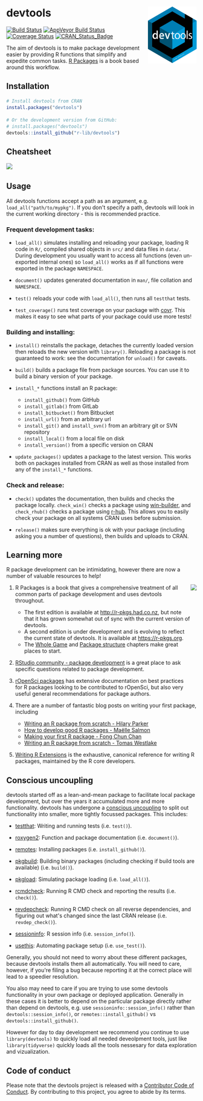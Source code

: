 # devtools <img src="man/figures/logo.svg" align="right" height = 150/>

[![Build Status](https://travis-ci.org/r-lib/devtools.svg?branch=master)](https://travis-ci.org/r-lib/devtools)
[![AppVeyor Build Status](https://ci.appveyor.com/api/projects/status/github/r-lib/devtools?branch=master&svg=true)](https://ci.appveyor.com/project/hadley/devtools)
[![Coverage Status](https://codecov.io/github/r-lib/devtools/coverage.svg?branch=master)](https://codecov.io/github/r-lib/devtools?branch=master)
[![CRAN_Status_Badge](http://www.r-pkg.org/badges/version/devtools)](https://cran.r-project.org/package=devtools)

The aim of devtools is to make package development easier by providing R
functions that simplify and expedite common tasks. [R
Packages](http://r-pkgs.had.co.nz/) is a book based around this workflow.

## Installation

```r
# Install devtools from CRAN
install.packages("devtools")

# Or the development version from GitHub:
# install.packages("devtools")
devtools::install_github("r-lib/devtools")
```

## Cheatsheet

<a href="https://rawgit.com/rstudio/cheatsheets/master/package-development.pdf"><img src="https://raw.githubusercontent.com/batpigandme/cheatsheets/1c942c36846559b3e8efbd40d023bc351aeed6ba/pngs/thumbnails/package-development-thumbs.png" height="252"/></a>

## Usage

All devtools functions accept a path as an argument, e.g.
`load_all("path/to/mypkg")`. If you don't specify a path, devtools will
look in the current working directory - this is recommended practice.

### Frequent development tasks:

* `load_all()` simulates installing and reloading your package, loading R code
  in `R/`, compiled shared objects in `src/` and data files in `data/`. During
  development you usually want to access all functions (even un-exported
  internal ones) so `load_all()` works as if all functions were exported in the
  package `NAMESPACE`.

* `document()` updates generated documentation in `man/`, file collation and
  `NAMESPACE`.

* `test()` reloads your code with `load_all()`, then runs all `testthat` tests.

* `test_coverage()` runs test coverage on your package with
  [covr](https://github.com/r-lib/covr). This makes it easy to see what parts of your
  package could use more tests!

### Building and installing:

* `install()` reinstalls the package, detaches the currently loaded version
  then reloads the new version with `library()`. Reloading a package is not
  guaranteed to work: see the documentation for `unload()` for caveats.

* `build()` builds a package file from package sources. You can use it to build
  a binary version of your package.

* `install_*` functions install an R package:
   * `install_github()` from GitHub
   * `install_gitlab()` from GitLab
   * `install_bitbucket()` from Bitbucket
   * `install_url()` from an arbitrary url
   * `install_git()` and `install_svn()` from an arbitrary git or SVN repository
   * `install_local()` from a local file on disk
   * `install_version()` from a specific version on CRAN

* `update_packages()` updates a package to the latest version. This works
  both on packages installed from CRAN as well as those installed from any of
  the `install_*` functions.

### Check and release:

* `check()` updates the documentation, then builds and checks the package locally.
  `check_win()` checks a package using
  [win-builder](http://win-builder.r-project.org/), and `check_rhub()` checks a package using
  [r-hub](http://log.r-hub.io/). This allows you to easily check
  your package on all systems CRAN uses before submission.

* `release()` makes sure everything is ok with your package (including asking
  you a number of questions), then builds and uploads to CRAN.

## Learning more

R package development can be intimidating, however there are now a number of
valuable resources to help!

<a href="https://r-pkgs.org"><img src="https://r-pkgs.org/images/cover.png" height="252" align = "right"/></a>

1. R Packages is a book that gives a comprehensive treatment of all common parts
   of package development and uses devtools throughout.
    * The first edition is available at <http://r-pkgs.had.co.nz>, but note that
      it has grown somewhat out of sync with the current version of devtools.
    * A second edition is under development and is evolving to reflect the
      current state of devtools. It is available at <https://r-pkgs.org>.
    * The [Whole Game](https://r-pkgs.org/whole-game.html) and
      [Package structure](https://r-pkgs.org/package-structure.html) chapters
      make great places to start.

2. [RStudio community - package
   development](https://community.rstudio.com/c/package-development)
   is a great place to ask specific questions related to package development.

3. [rOpenSci packages](https://ropensci.github.io/dev_guide/) has
   extensive documentation on best practices for R packages looking to be
   contributed to rOpenSci, but also very useful general recommendations
   for package authors.

4. There are a number of fantastic blog posts on writing your first package, including
   - [Writing an R package from scratch - Hilary Parker](https://hilaryparker.com/2014/04/29/writing-an-r-package-from-scratch/)
   - [How to develop good R packages - Maëlle Salmon](http://www.masalmon.eu/2017/12/11/goodrpackages/)
   - [Making your first R package - Fong Chun Chan](http://tinyheero.github.io/jekyll/update/2015/07/26/making-your-first-R-package.html)
   - [Writing an R package from scratch - Tomas Westlake](https://r-mageddon.netlify.com/post/writing-an-r-package-from-scratch/)

5. [Writing R
   Extensions](https://cran.r-project.org/doc/manuals/r-release/R-exts.html) is
   the exhaustive, canonical reference for writing R packages, maintained by
   the R core developers.

## Conscious uncoupling

devtools started off as a lean-and-mean package to facilitate local package
development, but over the years it accumulated more and more functionality.
devtools has undergone a [conscious
uncoupling](https://web.archive.org/web/20140326060230/http://www.goop.com/journal/be/conscious-uncoupling)
to split out functionality into smaller, more tightly focussed packages. This
includes:

* [testthat](https://github.com/r-lib/testthat): Writing and running tests
  (i.e. `test()`).

* [roxygen2](https://github.com/klutometis/roxygen): Function and package documentation
  (i.e. `document()`).

* [remotes](https://github.com/r-lib/remotes): Installing packages (i.e.
  `install_github()`).

* [pkgbuild](https://github.com/r-lib/pkgbuild): Building binary packages
  (including checking if build tools are available) (i.e. `build()`).

* [pkgload](https://github.com/r-lib/pkgload): Simulating package loading (i.e.
  `load_all()`).

* [rcmdcheck](https://github.com/r-lib/rcmdcheck): Running R CMD check and
  reporting the results (i.e. `check()`).

* [revdepcheck](https://github.com/r-lib/revdepcheck): Running R CMD check on
  all reverse dependencies, and figuring out what's changed since the last CRAN
  release (i.e. `revdep_check()`).

* [sessioninfo](https://github.com/r-lib/sessioninfo): R session info (i.e.
  `session_info()`).

* [usethis](https://github.com/r-lib/usethis): Automating package setup (i.e.
  `use_test()`).

Generally, you should not need to worry about these different packages, because
devtools installs them all automatically. You will need to care, however, if
you're filing a bug because reporting it at the correct place will lead to a
speedier resolution.

You also may need to care if you are trying to use some devtools functionality
in your own package or deployed application. Generally in these cases it
is better to depend on the particular package directly rather than depend on devtools,
e.g. use `sessioninfo::session_info()` rather than `devtools::session_info()`,
or `remotes::install_github()` vs `devtools::install_github()`.

However for day to day development we recommend you continue to use
`library(devtools)` to quickly load all needed deveolpment tools, just like
`library(tidyverse)` quickly loads all the tools nessesary for data exploration
and vizualization.

## Code of conduct

Please note that the devtools project is released with a [Contributor Code of Conduct](https://github.com/r-lib/devtools/blob/master/.github/CODE_OF_CONDUCT.md). By contributing to this project, you agree to abide by its terms.
